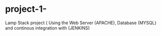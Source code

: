 # project-1-
Lamp Stack project ( Using the Web Server (APACHE), Database (MYSQL) and continous integration with (JENKINS) 
